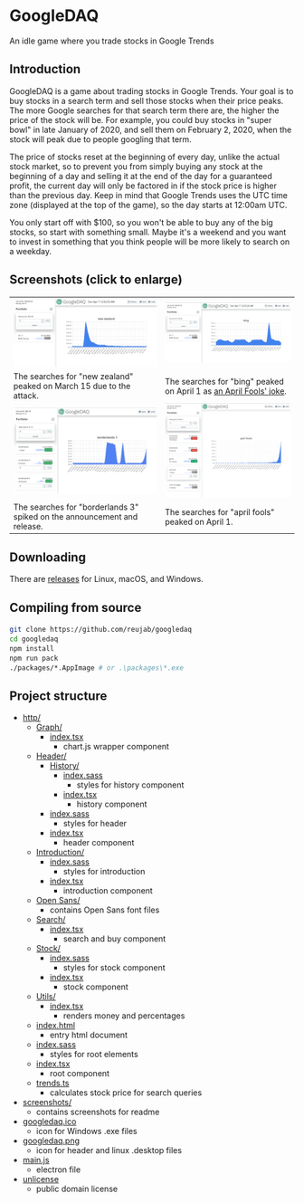 # GoogleDAQ
An idle game where you trade stocks in Google Trends

## Introduction

GoogleDAQ is a game about trading stocks in Google Trends. Your goal is to buy stocks in a search term and sell those stocks when their price peaks. The more Google searches for that search term there are, the higher the price of the stock will be. For example, you could buy stocks in "super bowl" in late January of 2020, and sell them on February 2, 2020, when the stock will peak due to people googling that term.

The price of stocks reset at the beginning of every day, unlike the actual stock market, so to prevent you from simply buying any stock at the beginning of a day and selling it at the end of the day for a guaranteed profit, the current day will only be factored in if the stock price is higher than the previous day. Keep in mind that Google Trends uses the UTC time zone (displayed at the top of the game), so the day starts at 12:00am UTC.

You only start off with $100, so you won't be able to buy any of the big stocks, so start with something small. Maybe it's a weekend and you want to invest in something that you think people will be more likely to search on a weekday.

## Screenshots (click to enlarge)

<table>
	<tr>
		<td>
			<img src="https://raw.githubusercontent.com/reujab/googledaq/master/screenshots/new%20zealand.png">
		</td>
		<td>
			<img src="https://raw.githubusercontent.com/reujab/googledaq/master/screenshots/bing.png">
		</td>
	</tr>
	<tr>
		<td>
			The searches for "new zealand" peaked on March 15 due to the attack.
		</td>
		<td>
			The searches for "bing" peaked on April 1 as <a href="https://www.reddit.com/r/google/comments/b8bfqm/users_boosting_search_for_bing_on_april_fools_day/">an April Fools' joke</a>.
		</td>
	</tr>
	<tr>
		<td>
			<img src="https://raw.githubusercontent.com/reujab/googledaq/master/screenshots/borderlands.png">
		</td>
		<td>
			<img src="https://raw.githubusercontent.com/reujab/googledaq/master/screenshots/april%20fools.png">
		</td>
	</tr>
	<tr>
		<td>
			The searches for "borderlands 3" spiked on the announcement and release.
		</td>
		<td>
			The searches for "april fools" peaked on April 1.
		</td>
	</tr>
</table>

## Downloading

There are [releases](https://github.com/reujab/googledaq/releases) for Linux, macOS, and Windows.

## Compiling from source

```sh
git clone https://github.com/reujab/googledaq
cd googledaq
npm install
npm run pack
./packages/*.AppImage # or .\packages\*.exe
```

## Project structure

* [http/](http)
	* [Graph/](http/Graph)
		* [index.tsx](http/Graph/index.tsx)
			* chart.js wrapper component
	* [Header/](http/Header)
		* [History/](http/Header/History)
			* [index.sass](http/Header/History/index.sass)
				* styles for history component
			* [index.tsx](http/Header/History/index.tsx)
				* history component
		* [index.sass](http/Header/index.sass)
			* styles for header
		* [index.tsx](http/Header/index.tsx)
			* header component
	* [Introduction/](http/Introduction)
		* [index.sass](http/Introduction/index.sass)
			* styles for introduction
		* [index.tsx](http/Introduction/index.tsx)
			* introduction component
	* [Open Sans/](http/Open%20Sans)
		* contains Open Sans font files
	* [Search/](http/Search)
		* [index.tsx](http/Search/index.tsx)
			* search and buy component
	* [Stock/](http/Stock)
		* [index.sass](http/Stock/index.sass)
			* styles for stock component
		* [index.tsx](http/Stock/index.tsx)
			* stock component
	* [Utils/](http/Utils)
		* [index.tsx](http/Utils/index.tsx)
			* renders money and percentages
	* [index.html](http/index.html)
		* entry html document
	* [index.sass](http/index.sass)
		* styles for root elements
	* [index.tsx](http/index.tsx)
		* root component
	* [trends.ts](http/trends.ts)
		* calculates stock price for search queries
* [screenshots/](screenshots)
	* contains screenshots for readme
* [googledaq.ico](googledaq.ico)
	* icon for Windows .exe files
* [googledaq.png](googledaq.png)
	* icon for header and linux .desktop files
* [main.js](main.js)
	* electron file
* [unlicense](unlicense)
	* public domain license
